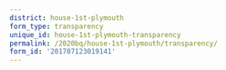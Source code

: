 ```yaml
---
district: house-1st-plymouth
form_type: transparency
unique_id: house-1st-plymouth-transparency
permalink: /2020bq/house-1st-plymouth/transparency/
form_id: '201707123019141'
---
```

